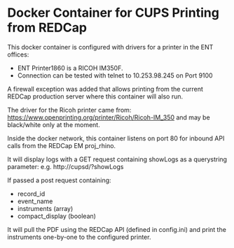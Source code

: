 # Docker Container for CUPS Printing from REDCap

This docker container is configured with drivers for a printer in the ENT offices:
 * ENT Printer1860 is a RICOH IM350F.
 * Connection can be tested with telnet to 10.253.98.245 on Port 9100

A firewall exception was added that allows printing from the current REDCap production server where this container will also run.

The driver for the Ricoh printer came from: https://www.openprinting.org/printer/Ricoh/Ricoh-IM_350 and may be black/white only at the moment.

Inside the docker network, this container listens on port 80 for inbound API calls from the REDCap EM proj_rhino.

It will display logs with a GET request containing showLogs as a querystring parameter:  e.g. http://cupsd/?showLogs

If passed a post request containing:
 - record_id
 - event_name
 - instruments (array)
 - compact_display (boolean)

It will pull the PDF using the REDCap API (defined in config.ini) and print the instruments one-by-one to the configured printer.
